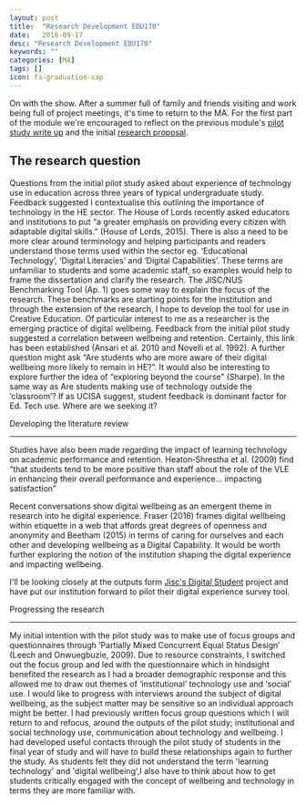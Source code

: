 ```yaml
---
layout: post
title:  "Research Development EDU170"
date:   2016-09-17
desc: "Research Development EDU170"
keywords: ""
categories: [MA]
tags: []
icon: fa-graduation-cap
---
```

On with the show. After a summer full of family and friends visiting and work being full of project meetings, it's time to return to the MA. For the first part of the module we're encouraged to reflect on the previous module's [pilot study write up](https://docs.google.com/document/d/1jZf4PLeQLZUqllLEBMSe9KnM-0EdtVrETgk1KkyQnc4/edit#heading=h.4gjfv3yqfna "pilot study write up") and the initial [research proposal](https://docs.google.com/document/d/1Wm93JbaeT_QREJJaxCdvQqXaHiiXJ5ihIAhBJ4aI3TM/edit#heading=h.lgpe764hzwlv).

The research question
---------------------


Questions from the initial pilot study asked about experience of technology use in education across three years of typical undergraduate study. Feedback suggested I contextualise this outlining the importance of technology in the HE sector. The House of Lords recently asked educators and institutions to put “a greater emphasis on providing every citizen with adaptable digital skills.” (House of Lords, 2015)_._  There is also a need to be more clear around terminology and helping participants and readers understand those terms  used within the sector eg. ‘Educational Technology’, ‘Digital Literacies’ and ‘Digital Capabilities’. These terms are unfamiliar to students and some academic staff, so examples  would help to frame the dissertation and clarify the research. The JISC/NUS Benchmarking Tool (Ap. 1) goes some way to explain the focus of the research. These benchmarks are starting points for the institution and through the extension of the research, I hope to develop the tool for use in Creative Education. Of particular interest to me as a researcher is the emerging practice of digital wellbeing. Feedback from the initial pilot study suggested a correlation between wellbeing and retention. Certainly, this link has been established (Ansari et al. 2010 and Novelli et al. 1992). A further question might ask  “Are students who are more aware of their digital wellbeing more likely to remain in HE?”. It would also  be interesting to explore further the idea of “exploring beyond the course” (Sharpe). In the same way as Are students making use of technology outside the ‘classroom’? If as UCISA suggest, student feedback is dominant factor for Ed. Tech use. Where are we seeking it?

Developing the literature review  


--------------------------------------

Studies have also been made regarding the impact of learning technology on academic performance and retention. Heaton‐Shrestha et al. (2009) find “that students tend to be more positive than staff about the role of the VLE in enhancing their overall performance and experience… impacting satisfaction”

Recent conversations show digital wellbeing as an emergent theme in research into he digital experience. Fraser (2016) frames digital wellbeing within etiquette in a web that affords great degrees of openness and anonymity and Beetham (2015) in terms of caring for ourselves and each other and developing wellbeing as a Digital Capability. It would be worth further exploring the notion of the institution shaping the digital experience and impacting wellbeing.

I'll be looking closely at the outputs form [Jisc's Digital Student](https://digitalstudent.jiscinvolve.org/wp/online-learners/key-outputs/) project and have put our institution forward to pilot their digital experience survey tool.

Progressing the research  


------------------------------

My initial intention with the pilot study was to make use of focus groups and questionnaires through ‘Partially Mixed Concurrent Equal Status Design’ (Leech and Onwuegbuzie, 2009). Due to resource constraints, I switched out the focus group and led with the questionnaire which in hindsight benefited the research as I had a broader demographic response and this allowed me to draw out themes of ‘institutional’ technology use and ‘social’ use. I would like to progress with interviews around the subject of digital wellbeing, as the subject matter may be sensitive so an individual approach might be better. I had previously written focus group questions which I will return to and refocus, around the outputs of the pilot study; institutional and social technology use, communication about technology and wellbeing. I had developed useful contacts through the pilot study of students in the final year of study and will have to build these relationships again to further the study. As students felt they did not understand the term 'learning technology' and 'digital wellbeing',I also have to think about how to get students critically engaged with the concept of wellbeing and technology in terms they are more familiar with.

